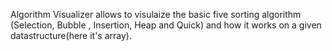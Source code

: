 Algorithm Visualizer allows to visulaize the basic five sorting algorithm (Selection, Bubble , Insertion, Heap and Quick) and how it works on a given datastructure(here
it's array). 
